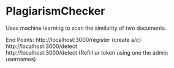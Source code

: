 # PlagiarismChecker
Uses machine learning to scan the similarity of two documents.

End Points:
http://localhost:3000/register (create a/c) <br>
http://localhost:3000/detect <br>
http://localhost:3000/detect (Refill ur token using one the admin usernames) <br>
